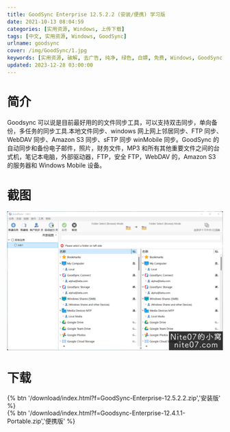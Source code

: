 ```yaml
---
title: GoodSync Enterprise 12.5.2.2 (安装/便携) 学习版
date: 2021-10-13 08:04:59
categories: [实用资源, Windows, 上传下载]
tags: [中文, 实用资源, Windows, GoodSync]
urlname: goodsync
cover: /img/GoodSync/1.jpg
keywords: [实用资源, 破解, 去广告, 纯净, 绿色, 白嫖, 免费, Windows, GoodSync]
updated: 2023-12-28 03:00:00
---
```


# 简介

Goodsync 可以说是目前最好用的的文件同步工具，可以支持双击同步，单向备份，多任务的同步工具.本地文件同步、windows 网上网上邻居同步、FTP 同步、WebDAV 同步、Amazon S3 同步、sFTP 同步 winMobile 同步。GoodSync 的自动同步和备份电子邮件，照片，财务文件，MP3 和所有其他重要文件之间的台式机，笔记本电脑，外部驱动器，FTP，安全 FTP，WebDAV 的，Amazon S3 的服务器和 Windows Mobile 设备。

# 截图

![](/img/GoodSync/2.png)

# 下载

{% btn '/download/index.html?f=GoodSync-Enterprise-12.5.2.2.zip','安装版' %}
<br>
{% btn '/download/index.html?f=Goodsync-Enterprise-12.4.1.1-Portable.zip','便携版' %}
